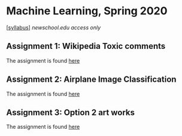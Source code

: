 # Machine Learning, Spring 2020

[[syllabus](https://docs.google.com/document/d/1RSUjPPu9cHtTA_8s650-7XTAfLRsCuN_5tqhjQHdcP0/edit?usp=sharing)] *newschool.edu access only*


## Assignment 1: Wikipedia Toxic comments


The assignment is found [here](https://github.com/acdreyer/machine-learning/tree/master/1stAssignment)


## Assignment 2: Airplane Image Classification



The assignment is found [here](https://github.com/acdreyer/machine-learning/tree/master/2ndAssignment)


## Assignment 3: Option 2 art works 
The assignment is found [here](https://github.com/acdreyer/machine-learning/tree/master/2ndAssignment)
